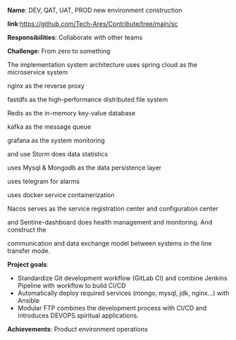 **Name**: DEV, QAT, UAT, PROD new environment construction

**link**:https://github.com/Tech-Ares/Contribute/tree/main/sc

**Responsibilities**: Collaborate with other teams

**Challenge**: From zero to something

The implementation system architecture uses spring cloud as the microservice system

nginx as the reverse proxy

fastdfs as the high-performance distributed file system

Redis as the in-memory key-value database

kafka as the message queue

grafana as the system monitoring

and use Storm does data statistics

uses Mysql & Mongodb as the data persistence layer

uses telegram for alarms

uses docker service containerization

Nacos serves as the service registration center and configuration center

and Sentine-dashboard does health management and monitoring. And construct the 

communication and data exchange model between systems in the line transfer mode.

**Project goals**:

- Standardize Git development workflow (GitLab CI) and combine Jenkins Pipeline with workflow to build CI/CD
- Automatically deploy required services (mongo, mysql, jdk, nginx...) with Ansible
- Modular FTP combines the development process with CI/CD and introduces DEVOPS spiritual applications.


**Achievements**: Product environment operations